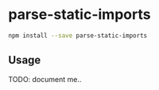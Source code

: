 # parse-static-imports

```sh
npm install --save parse-static-imports
```

## Usage

TODO: document me..
